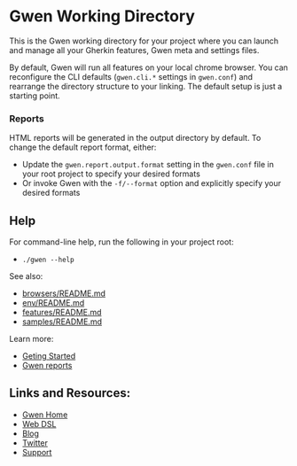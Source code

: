 # Gwen Working Directory

This is the Gwen working directory for your project where you can launch and manage all your Gherkin features, Gwen meta and settings files.

By default, Gwen will run all features on your local chrome browser. You can reconfigure the CLI defaults (`gwen.cli.*` settings in `gwen.conf`) and rearrange the directory structure to your linking. The default setup is just a starting point.

### Reports

HTML reports will be generated in the output directory by default. To change the default report format, either:

- Update the `gwen.report.output.format` setting in the `gwen.conf` file in your root project to specify your desired formats
- Or invoke Gwen with the `-f/--format` option and explicitly specify your desired formats

## Help

For command-line help, run the following in your project root:

- `./gwen --help`

See also:

- [browsers/README.md](browsers/README.md)
- [env/README.md](env/README.md)
- [features/README.md](features/README.md)
- [samples/README.md](samples/README.md)

Learn more:

- [Geting Started](https://gweninterpreter.org/docs/get-started)
- [Gwen reports](https://gweninterpreter.org/docs/reports/html)

## Links and Resources:

- [Gwen Home](http://gweninterpreter.org)
- [Web DSL](https://gweninterpreter.org/docs/dsl/reference)
- [Blog](https://gweninterpreter.wordpress.com)
- [Twitter](https://twitter.com/gweninterpreter)
- [Support](https://gwenify.com)
